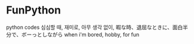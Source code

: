 # FunPython

python codes
심심할 때, 재미로, 아무 생각 없이, 暇な時、退屈なときに、面白半分で、ボーっとしながら when i'm bored, hobby, for fun
